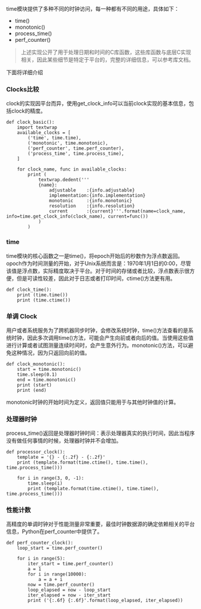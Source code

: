 time模块提供了多种不同的时钟访问，每一种都有不同的用途，具体如下：

- time()
- monotonic()
- process_time()
- perf_counter()

>上述实现公开了用于处理日期和时间的C库函数，这些库函数与底层C实现相关，因此某些细节是特定于平台的，完整的详细信息，可以参考库文档。

下面将详细介绍
### Clocks比较
clock的实现因平台而异，使用get_clock_info可以当前clock实现的基本信息，包括clock的精度。

```
def clock_basic():
    import textwrap
    available_clocks = [
        ('time', time.time),
        ('monotonic', time.monotonic),
        ('perf_counter', time.perf_counter),
        ('process_time', time.process_time),
    ]

    for clock_name, func in available_clocks:
        print (
            textwrap.dedent('''
            {name}:
                adjustable    :{info.adjustable}
                implementation:{info.implementation}
                monotonic     :{info.monotonic}
                resolution    :{info.resolution}
                current       :{current}'''.format(name=clock_name, info=time.get_clock_info(clock_name), current=func())
            )
        )
```

### time

time模块的核心函数之一是time()，将epoch开始后的秒数作为浮点数返回。
opoch作为时间测量的开始，对于Unix系统而言是：1970年1月1日的0:00，尽管该值是浮点数，实际精度取决于平台。对于时间的存储或者比较，浮点数表示很方便，但是可读性较差，因此对于日志或者打印时间，ctime()方法更有用。

```
def clock_time():
    print (time.time())
    print (time.ctime())
```

### 单调 Clock
用户或者系统服务为了跨机器同步时钟，会修改系统时钟，time()方法查看的是系统时钟，因此多次调用time()方法，可能会产生向前或者向后的值。当使用这些值进行计算或者试图测量连续时间时，会产生意外行为。monotonic()方法，可以避免这种情况，因为只返回向前的值。

```
def clock_monotonic():
    start = time.monotonic()
    time.sleep(0.1)
    end = time.monotonic()
    print (start)
    print (end)
```
monotonic时钟的开始时间为定义，返回值只能用于与其他时钟值的计算。

### 处理器时钟
process_time()返回是处理器时钟时间：表示处理器真实的执行时间，因此当程序没有做任何事情的时候，处理器时钟并不会增加。

```
def processor_clock():
    template = '{} - {:.2f} - {:.2f}'
    print (template.format(time.ctime(), time.time(), time.process_time()))

    for i in range(3, 0, -1):
        time.sleep(i)
        print (template.format(time.ctime(), time.time(), time.process_time()))
```

### 性能计数
高精度的单调时钟对于性能测量非常重要，最佳时钟数据源的确定依赖相关的平台信息，Python在perf_counter中提供了。

```
def perf_counter_clock():
    loop_start = time.perf_counter()

    for i in range(5):
        iter_start = time.perf_counter()
        a = 1
        for i in range(10000):
            a = a + i
        now = time.perf_counter()
        loop_elapsed = now - loop_start
        iter_elapsed = now - iter_start
        print ('{:.6f} {:.6f}'.format(loop_elapsed, iter_elapsed))
```

